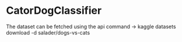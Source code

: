 # CatorDogClassifier

The dataset can be fetched using the api command -> kaggle datasets download -d salader/dogs-vs-cats 
